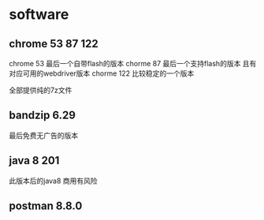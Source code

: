 # software

## chrome 53 87 122

chrome 53 最后一个自带flash的版本
chorme 87 最后一个支持flash的版本 且有对应可用的webdriver版本
chorme 122 比较稳定的一个版本

全部提供纯的7z文件

## bandzip 6.29

最后免费无广告的版本

## java 8 201

此版本后的java8 商用有风险

## postman 8.8.0
